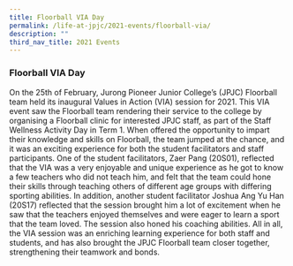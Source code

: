 ```yaml
---
title: Floorball VIA Day
permalink: /life-at-jpjc/2021-events/floorball-via/
description: ""
third_nav_title: 2021 Events
---
```

### **Floorball VIA Day**
On the 25th of February, Jurong Pioneer Junior College’s (JPJC) Floorball team held its inaugural Values in Action (VIA) session for 2021. This VIA event saw the Floorball team rendering their service to the college by organising a Floorball clinic for interested JPJC staff, as part of the Staff Wellness Activity Day in Term 1. When offered the opportunity to impart their knowledge and skills on Floorball, the team jumped at the chance, and it was an exciting experience for both the student facilitators and staff participants. One of the student facilitators, Zaer Pang (20S01), reflected that the VIA was a very enjoyable and unique experience as he got to know a few teachers who did not teach him, and felt that the team could hone their skills through teaching others of different age groups with differing sporting abilities. In addition, another student facilitator Joshua Ang Yu Han (20S17) reflected that the session brought him a lot of excitement when he saw that the teachers enjoyed themselves and were eager to learn a sport that the team loved. The session also honed his coaching abilities. All in all, the VIA session was an enriching learning experience for both staff and students, and has also brought the JPJC Floorball team closer together, strengthening their teamwork and bonds.

